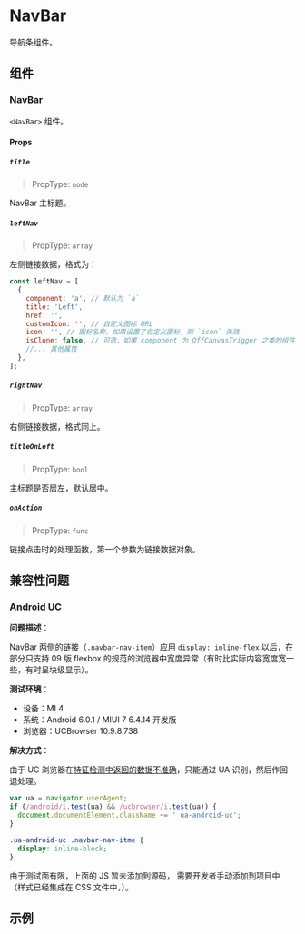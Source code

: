 # NavBar

导航条组件。

## 组件

### NavBar

`<NavBar>` 组件。

#### Props

##### `title`

> PropType: `node`

NavBar 主标题。

##### `leftNav`

> PropType: `array`

左侧链接数据，格式为：

```javascript
const leftNav = [
  {
    component: 'a', // 默认为 `a`
    title: 'Left',
    href: '',
    customIcon: '', // 自定义图标 URL
    icon: '', // 图标名称，如果设置了自定义图标，则 `icon` 失效
    isClone: false, // 可选，如果 component 为 OffCanvasTrigger 之类的组件时，设为 true
    //... 其他属性
  },
];
```

##### `rightNav`

> PropType: `array`

右侧链接数据，格式同上。


##### `titleOnLeft`

> PropType: `bool`

主标题是否居左，默认居中。

##### `onAction`

> PropType: `func`

链接点击时的处理函数，第一个参数为链接数据对象。

## 兼容性问题

### Android UC

**问题描述**：

NavBar 两侧的链接（`.navbar-nav-item`）应用 `display: inline-flex` 以后，在部分只支持 09 版 flexbox 的规范的浏览器中宽度异常（有时比实际内容宽度宽一些，有时呈块级显示）。

**测试环境**：

- 设备：MI 4
- 系统：Android 6.0.1 / MIUI 7 6.4.14 开发版
- 浏览器：UCBrowser 10.9.8.738

**解决方式**：

由于 UC 浏览器在[特征检测中返回的数据不准确](https://codepen.io/anon/pen/WQLePg)，只能通过 UA 识别，然后作回退处理。

```javascript
var ua = navigator.userAgent;
if (/android/i.test(ua) && /ucbrowser/i.test(ua)) {
  document.documentElement.className += ' ua-android-uc';
}
```

```css
.ua-android-uc .navbar-nav-itme {
  display: inline-block;
}
```

由于测试面有限，上面的 JS 暂未添加到源码， 需要开发者手动添加到项目中（样式已经集成在 CSS 文件中，）。

## 示例
